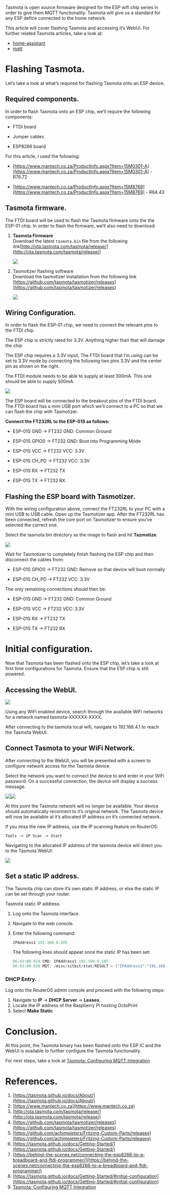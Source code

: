 Tasmota is open source firmware designed for the ESP wifi chip series in order to give them MQTT functionality. Tasmota will give us a standard for any ESP defice connected to the home network.

This article will cover flashing Tasmota and accessing it’s WebUI. For further related Tasmota articles, take a look at:

*   [home-assistant](/wiki/label/home-assistant)
*   [mqtt](/wiki/label/mqtt)

<!-- Table of Contents -->

Flashing Tasmota.
=================

Let’s take a look at what’s required for flashing Tasmota onto an ESP device.

Required components.
--------------------

In order to flash Tasmota onto an ESP chip, we’ll require the following components:

*   FTDI board
    
*   Jumper cables
    
*   ESP8266 board
    

For this article, I used the following:

*   [https://www.mantech.co.za/ProductInfo.aspx?Item=15M0301-A](https://www.mantech.co.za/ProductInfo.aspx?Item=15M0301-A) - R76.72
    
*   [https://www.mantech.co.za/ProductInfo.aspx?Item=15M8769](https://www.mantech.co.za/ProductInfo.aspx?Item=15M8769) - R64.43
    

Tasmota firmware.
-----------------

The FTDI board will be used to flash the Tasmota firmware onto the the ESP-01 chip. In order to flash the firmware, we’ll also need to download:

1.  **Tasmota Firmware**  
    Download the latest `tasmota.bin` file from the following link[http://ota.tasmota.com/tasmota/release/](http://ota.tasmota.com/tasmota/release/)
    
    ![](attachments/8290305/8159261.png?width=578)
2.  Tasmotizer flashing software  
    Download the tasmotizer installation from the following link [https://github.com/tasmota/tasmotizer/releases](https://github.com/tasmota/tasmotizer/releases)
    
    ![](attachments/8290305/8454147.png)

Wiring Configuration.
---------------------

In order to flash the ESP-01 chip, we need to connect the relevant pins to the FTDI chip.

The ESP chip is strictly rated for 3.3V. Anything higher than that will damage the chip

The ESP chip requires a 3.3V input. The FTDI board that I’m using can be set to 3.3V mode by connecting the following two pins 3.3V and the center pin as shown on the right.

The FTDI module needs to be able to supply at least 300mA. This one should be able to supply 500mA.

![](attachments/8290305/9535497.jpg?width=272)

The ESP board will be connected to the breakout pins of the FTDI board. The FTDI board has a mini USB port which we’ll connect to a PC so that we can flash the chip with Tasmotizer.

**Connect the FT232RL to the ESP-01S as follows:**

*   ESP-01S GND → FT232 GND: Common Ground
    
*   ESP-01S GPIO0 → FT232 GND: Boot into Programming Mode
    
*   ESP-01S VCC → FT232 VCC: 3.3V
    
*   ESP-01S CH\_PD → FT232 VCC: 3.3V
    
*   ESP-01S RX → FT232 TX
    
*   ESP-01S TX → FT232 RX
    

Flashing the ESP board with Tasmotizer.
---------------------------------------

With the wiring configuration above, connect the FT232RL to your PC with a mini USB to USB cable. Open up the Tasmotizer app. After the FT232RL has been connected, refresh the com port on Tasmotizer to ensure you’ve selected the correct one.

Select the tasmota bin directory as the image to flash and hit **Tazmotize**.

![](attachments/8290305/9469959.png)

Wait for Tasmotizer to completely finish flashing the ESP chip and then disconnect the cables from:

*   ESP-01S GPIO0 → FT232 GND: Remove so that device will boot normally
    
*   ESP-01S CH\_PD → FT232 VCC: 3.3V
    

The only remaining connections should then be:

*   ESP-01S GND → FT232 GND: Common Ground
    
*   ESP-01S VCC → FT232 VCC: 3.3V
    
*   ESP-01S RX → FT232 TX
    
*   ESP-01S TX → FT232 RX
    

Initial configuration.
======================

Now that Tasmota has been flashed onto the ESP chip, let’s take a look at first time configurations for Tasmota. Ensure that the ESP chip is still powered.

Accessing the WebUI.
--------------------

![](attachments/8290305/10125315.jpeg?width=204)

Using any WiFi enabled device, search through the available WiFi networks for a network named tasmota-XXXXXX-XXXX.

After connecting to the tasmota local wifi, navigate to 192.168.4.1 to reach the Tasmota WebUI.

Connect Tasmota to your WiFi Network.
-------------------------------------

After connecting to the WebUI, you will be presented with a screen to configure network access for the Tasmota device.

Select the network you want to connect the device to and enter in your WiFi password. On a successful connection, the device will display a success message.

![](attachments/8290305/9994245.jpeg?width=340)![](attachments/8290305/9469965.jpeg?width=340)

At this point the Tasmota network will no longer be available. Your device should automatically reconnect to it’s original network. The Tasmota device will now be available at it’s allocated IP address on it’s connected network.

If you miss the new IP address, use the IP scanning feature on RouterOS:

`Tools -> IP Scan -> Start`

Navigating to the allocated IP address of the tasmota device will direct you to the Tasmota WebUI:

![](attachments/8290305/10584071.jpeg?width=204)

Set a static IP address.
------------------------

The Tasmota chip can store it’s own static IP address, or else the static IP can be set through your router.

Tasmota static IP address.

1.  Log onto the Tasmota interface.
2.  Navigate to the web console.
3.  Enter the following command:
    
    ```java
    IPAddress1 192.168.0.105
    ```
    
      
    The following lines should appear once the static IP has been set:
    
    ```java
    06:43:00.914 CMD: IPAddress1 192.168.0.105
    06:43:00.920 MQT: /misc/sitbit/stat/RESULT = {"IPAddress1":"192.168.0.105 (192.168.0.105)"}
    ```
    

### DHCP Entry.

Log onto the RouterOS admin console and proceed with the following steps:

1.  Navigate to **IP** → **DHCP Server** → **Leases**.
2.  Locate the IP address of the Raspberry Pi hosting OctoPrint
3.  Select **Make Static**
    

Conclusion.
===========

At this point, the Tasmota binary has been flashed onto the ESP IC and the WebUI is available to further configure the Tasmota functionality.

For next steps, take a look at [Tasmota: Configuring MQTT Integration](10846209.html)

References.
===========

1. [https://tasmota.github.io/docs/About/](https://tasmota.github.io/docs/About/)
2. [https://www.mantech.co.za](https://www.mantech.co.za)
3. [http://ota.tasmota.com/tasmota/release/](http://ota.tasmota.com/tasmota/release/)
4. [https://github.com/tasmota/tasmotizer/releases](https://github.com/tasmota/tasmotizer/releases)
5. [https://github.com/achimpieters/Fritzing-Custom-Parts/releases](https://github.com/achimpieters/Fritzing-Custom-Parts/releases)
6. [https://tasmota.github.io/docs/Getting-Started/](https://tasmota.github.io/docs/Getting-Started/)
7. [https://behind-the-scenes.net/connecting-the-esp8266-to-a-breadboard-and-ftdi-programmer/](https://behind-the-scenes.net/connecting-the-esp8266-to-a-breadboard-and-ftdi-programmer/)
8. [https://tasmota.github.io/docs/Getting-Started/#initial-configuration](https://tasmota.github.io/docs/Getting-Started/#initial-configuration)
9. [Tasmota: Configuring MQTT Integration](10846209.html)